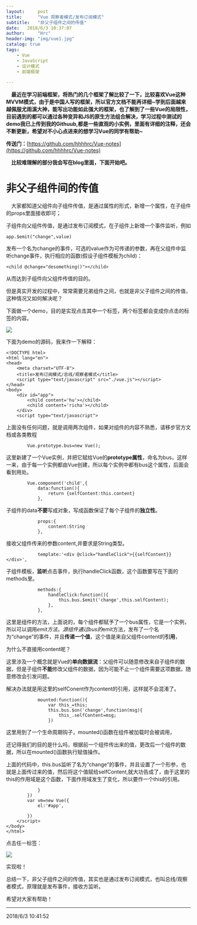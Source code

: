 ```yaml
---
layout:     post
title:      "Vue 观察者模式/发布订阅模式"
subtitle:   "非父子组件之间的传值"
date:   2018/6/3 10:37:07    
author:     "Hrc"
header-img: "img/vue1.jpg"
catalog: true
tags:
    - Vue
    - JavaScript
    - 设计模式
    - 前端框架
   
---
```

&emsp;**最近在学习前端框架，将热门的几个框架了解比较了一下，比较喜欢Vue这种MVVM模式，由于是中国人写的框架，所以官方文档不能再详细~学到后面越来越佩服尤雨溪大神，能写出功能如此强大的框架，也了解到了一些Vue的局限性，目前遇到的都可以通过各种变异和JS的原生方法组合解决，学习过程中测试的demo我已上传到我的Githuub,都是一些直观的小实例，里面有详细的注释，还会不断更新，希望对不小心点进来的想学习Vue的同学有帮助~**

**传送门：**[https://github.com/hhhhrc/Vue-notes](https://github.com/hhhhrc/Vue-notes)

**&emsp;比较难理解的部分我会写在blog里面，下面开始吧。**

# 非父子组件间的传值 #

&emsp;大家都知道父组件向子组件传值，是通过属性的形式，新增一个属性，在子组件的props里面接收即可；

子组件向父组件传值，是通过发布订阅模式，在子组件上新增一个事件监听，例如

	app.$emit("change",value)

发布一个名为change的事件，可选的value作为可传递的参数，再在父组件中监听change事件，执行相应的函数(假设子组件模板为child)：

	<child @change="desomething()"></child>

从而达到子组件向父组件传值的目的。

但是真实开发的过程中，常常需要兄弟组件之间，也就是非父子组件之间的传值，这种情况又如何解决呢？

下面做一个demo，目的是实现点击其中一个标签，两个标签都会变成你点击的标签的内容。

![](https://i.imgur.com/RQ6qzmh.png)

下面为demo的源码，我来作一下解释：

	<!DOCTYPE html>
	<html lang="en">
	<head>
		<meta charset="UTF-8">
		<title>发布订阅模式/总线/观察者模式</title>
		<script type="text/javascript" src="./vue.js"></script>
	</head>
	<body>
		<div id="app">
			<child content='hu'></child>
			<child content='richa'></child>
		</div>
		<script type="text/javascript">

上面没有任何问题，就是调用两次组件，如果对组件的内容不熟悉，请移步官方文档或各类教程
	
			Vue.prototype.bus=new Vue();

这里新建了一个Vue实例，并把它赋给Vue的**prototype属性**，命名为bus，这样一来，由于每一个实例都由Vue创建，所以每个实例中都有bus这个属性，后面会看到用处。

	
			Vue.component('child',{
				data:function(){
					return {selfContent:this.content}
				},

子组件的data**不要**写成对象，写成函数保证了每个子组件的**独立性**。

				props:{
					content:String
				},

接收父组件传来的参数content,并要求是String类型。

				template:'<div @click="handleClick">{{selfContent}}</div>',

子组件模板，**监听**点击事件，执行handleClick函数，这个函数要写在下面的methods里。

				methods:{
					handleClick:function(){
						this.bus.$emit('change',this.selfContent);
					},
				},

这里是组件的方法，上面说的，每个组件都赋予了一个bus属性，它是一个实例，所以可以调用$emit方法，源组件通过bus的$emit方法，发布了一个名为“change”的事件，并且**传递一个值**，这个值是来自父组件content的**引用**，

为什么不直接用content呢？

这里涉及一个概念就是Vue的**单向数据流**：父组件可以随意修改来自子组件的数据，但是子组件**不能**修改父组件的数据，因为可能不止一个组件需要这项数据，随意修改会引发问题。

解决办法就是用这里的selfConent作为content的引用，这样就不会混淆了。

				mounted:function(){
					var this_=this;
					this.bus.$on('change',function(msg){
						this_.selfContent=msg;
					})
这里用到了一个生命周期钩子，mounted()函数在组件被加载时会被调用，

还记得我们的目的是什么吗，根据前一个组件传出来的值，更改后一个组件的数据，所以在mounted()函数执行赋值操作。

上面的代码中，this.bus监听了名为“change”的事件，并且设置了一个形参，也就是上面传过来的值，然后将这个值赋给selfContent,就大功告成了，由于这里的this的作用域是这个函数，下面作用域发生了变化，所以要作一个this的引用。

				}
			})
			var vm=new Vue({
				el:'#app',
	
			})
		</script>
	</body>
	</html>

点击任一标签：

![](https://i.imgur.com/q0svMMP.png)

实现啦！

总结一下，非父子组件之间的传值，其实也是通过发布订阅模式，也叫总线/观察者模式，原理就是发布事件，接收方监听。

希望对大家有帮助！

----------

2018/6/3 10:41:52 

